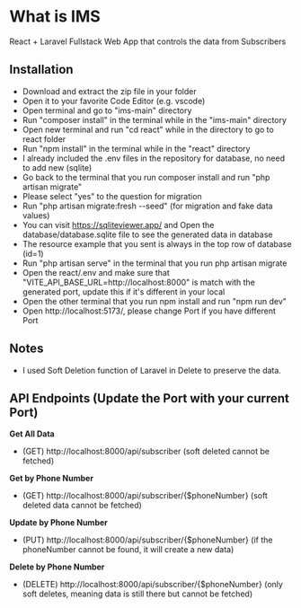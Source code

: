 # What is IMS

React + Laravel Fullstack Web App that controls the data from Subscribers

## Installation

-   Download and extract the zip file in your folder
-   Open it to your favorite Code Editor (e.g. vscode)
-   Open terminal and go to "ims-main" directory
-   Run "composer install" in the terminal while in the "ims-main" directory
-   Open new terminal and run "cd react" while in the directory to go to react folder
-   Run "npm install" in the terminal while in the "react" directory
-   I already included the .env files in the repository for database, no need to add new (sqlite)
-   Go back to the terminal that you run composer install and run "php artisan migrate"
-   Please select "yes" to the question for migration
-   Run "php artisan migrate:fresh --seed" (for migration and fake data values)
-   You can visit https://sqliteviewer.app/ and Open the database/database.sqlite file to see the generated data in database
-   The resource example that you sent is always in the top row of database (id=1)
-   Run "php artisan serve" in the terminal that you run php artisan migrate
-   Open the react/.env and make sure that "VITE_API_BASE_URL=http://localhost:8000" is match with the generated port, update this if it's different in your local
-   Open the other terminal that you run npm install and run "npm run dev"
-   Open http://localhost:5173/, please change Port if you have different Port

## Notes

-   I used Soft Deletion function of Laravel in Delete to preserve the data.

## API Endpoints (Update the Port with your current Port)

**Get All Data**

-   (GET) http://localhost:8000/api/subscriber (soft deleted cannot be fetched)

**Get by Phone Number**

-   (GET) http://localhost:8000/api/subscriber/{$phoneNumber} (soft deleted data cannot be fetched)

**Update by Phone Number**

-   (PUT) http://localhost:8000/api/subscriber/{$phoneNumber} (if the phoneNumber cannot be found, it will create a new data)

**Delete by Phone Number**

-   (DELETE) http://localhost:8000/api/subscriber/{$phoneNumber} (only soft deletes, meaning data is still there but cannot be fetched)
